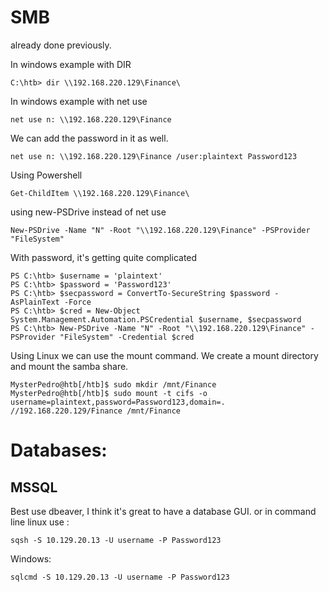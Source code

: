 # SMB
already done previously.

In windows example with DIR

    C:\htb> dir \\192.168.220.129\Finance\

In windows example with net use

    net use n: \\192.168.220.129\Finance

We can add the password in it as well.

    net use n: \\192.168.220.129\Finance /user:plaintext Password123

Using Powershell

    Get-ChildItem \\192.168.220.129\Finance\
using new-PSDrive instead of net use 

    New-PSDrive -Name "N" -Root "\\192.168.220.129\Finance" -PSProvider "FileSystem"

With password, it's getting quite complicated 

    PS C:\htb> $username = 'plaintext'
    PS C:\htb> $password = 'Password123'
    PS C:\htb> $secpassword = ConvertTo-SecureString $password -AsPlainText -Force
    PS C:\htb> $cred = New-Object System.Management.Automation.PSCredential $username, $secpassword
    PS C:\htb> New-PSDrive -Name "N" -Root "\\192.168.220.129\Finance" -PSProvider "FileSystem" -Credential $cred

Using Linux we can use the mount command.
We create a mount directory and mount the samba share.

    MysterPedro@htb[/htb]$ sudo mkdir /mnt/Finance
    MysterPedro@htb[/htb]$ sudo mount -t cifs -o username=plaintext,password=Password123,domain=. //192.168.220.129/Finance /mnt/Finance

# Databases:
## MSSQL


Best use dbeaver, I think it's great to have a database GUI.
or in command line linux use : 

    sqsh -S 10.129.20.13 -U username -P Password123

Windows:

    sqlcmd -S 10.129.20.13 -U username -P Password123